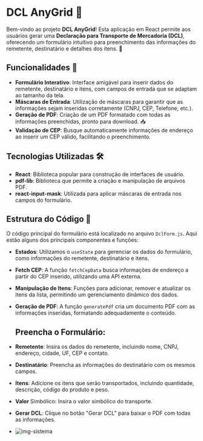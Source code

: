 # DCL AnyGrid 🚀

Bem-vindo ao projeto **DCL AnyGrid**! Esta aplicação em React permite aos usuários gerar uma **Declaração para Transporte de Mercadoria (DCL)**, oferecendo um formulário intuitivo para preenchimento das informações do remetente, destinatário e detalhes dos itens. 📄

## Funcionalidades 🌟

- **Formulário Interativo**: Interface amigável para inserir dados do remetente, destinatário e itens, com campos de entrada que se adaptam ao tamanho da tela.
- **Máscaras de Entrada**: Utilização de máscaras para garantir que as informações sejam inseridas corretamente (CNPJ, CEP, Telefone, etc.).
- **Geração de PDF**: Criação de um PDF formatado com todas as informações preenchidas, pronto para download. 📥
- **Validação de CEP**: Busque automaticamente informações de endereço ao inserir um CEP válido, facilitando o preenchimento.

## Tecnologias Utilizadas 🛠️

- **React**: Biblioteca popular para construção de interfaces de usuário.
- **pdf-lib**: Biblioteca que permite a criação e manipulação de arquivos PDF.
- **react-input-mask**: Utilizada para aplicar máscaras de entrada nos campos do formulário.

## Estrutura do Código 📂

O código principal do formulário está localizado no arquivo `DclForm.js`. Aqui estão alguns dos principais componentes e funções:

- **Estados**: Utilizamos o `useState` para gerenciar os dados do formulário, como informações do remetente, destinatário e itens.
- **Fetch CEP**: A função `fetchCepData` busca informações de endereço a partir do CEP inserido, utilizando uma API externa.
- **Manipulação de Itens**: Funções para adicionar, remover e atualizar os itens da lista, permitindo um gerenciamento dinâmico dos dados.
- **Geração de PDF**: A função `generatePdf` cria um documento PDF com as informações inseridas, formatando adequadamente o conteúdo.

  ## Preencha o Formulário:
 - **Remetente**: Insira os dados do remetente, incluindo nome, CNPJ, endereço, cidade, UF, CEP e contato.
 - **Destinatário**: Preencha as informações do destinatário com os mesmos campos.
 - **Itens**: Adicione os itens que serão transportados, incluindo quantidade, descrição, código do produto e peso.
 - **Valor** Simbólico: Insira o valor simbólico do transporte.
 - **Gerar DCL**: Clique no botão "Gerar DCL" para baixar o PDF com todas as informações.

 - ![img-sistema](https://github.com/user-attachments/assets/70156344-94c9-4c61-a20a-368b149fc7f8)







   
